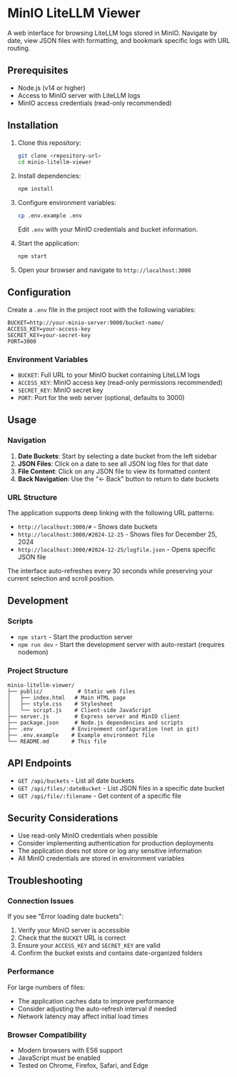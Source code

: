 # MinIO LiteLLM Viewer

A web interface for browsing LiteLLM logs stored in MinIO. Navigate by date, view JSON files with formatting, and bookmark specific logs with URL routing.

## Prerequisites

- Node.js (v14 or higher)
- Access to MinIO server with LiteLLM logs
- MinIO access credentials (read-only recommended)

## Installation

1. Clone this repository:
   ```bash
   git clone <repository-url>
   cd minio-litellm-viewer
   ```

2. Install dependencies:
   ```bash
   npm install
   ```

3. Configure environment variables:
   ```bash
   cp .env.example .env
   ```
   Edit `.env` with your MinIO credentials and bucket information.

4. Start the application:
   ```bash
   npm start
   ```

5. Open your browser and navigate to `http://localhost:3000`

## Configuration

Create a `.env` file in the project root with the following variables:

```env
BUCKET=http://your-minio-server:9000/bucket-name/
ACCESS_KEY=your-access-key
SECRET_KEY=your-secret-key
PORT=3000
```

### Environment Variables

- `BUCKET`: Full URL to your MinIO bucket containing LiteLLM logs
- `ACCESS_KEY`: MinIO access key (read-only permissions recommended)
- `SECRET_KEY`: MinIO secret key
- `PORT`: Port for the web server (optional, defaults to 3000)

## Usage

### Navigation

1. **Date Buckets**: Start by selecting a date bucket from the left sidebar
2. **JSON Files**: Click on a date to see all JSON log files for that date
3. **File Content**: Click on any JSON file to view its formatted content
4. **Back Navigation**: Use the "← Back" button to return to date buckets

### URL Structure

The application supports deep linking with the following URL patterns:

- `http://localhost:3000/#` - Shows date buckets
- `http://localhost:3000/#2024-12-25` - Shows files for December 25, 2024
- `http://localhost:3000/#2024-12-25/logfile.json` - Opens specific JSON file

The interface auto-refreshes every 30 seconds while preserving your current selection and scroll position.

## Development

### Scripts

- `npm start` - Start the production server
- `npm run dev` - Start the development server with auto-restart (requires nodemon)

### Project Structure

```
minio-litellm-viewer/
├── public/           # Static web files
│   ├── index.html   # Main HTML page
│   ├── style.css    # Stylesheet
│   └── script.js    # Client-side JavaScript
├── server.js        # Express server and MinIO client
├── package.json     # Node.js dependencies and scripts
├── .env            # Environment configuration (not in git)
├── .env.example    # Example environment file
└── README.md       # This file
```

## API Endpoints

- `GET /api/buckets` - List all date buckets
- `GET /api/files/:dateBucket` - List JSON files in a specific date bucket
- `GET /api/file/:filename` - Get content of a specific file

## Security Considerations

- Use read-only MinIO credentials when possible
- Consider implementing authentication for production deployments
- The application does not store or log any sensitive information
- All MinIO credentials are stored in environment variables

## Troubleshooting

### Connection Issues

If you see "Error loading date buckets":

1. Verify your MinIO server is accessible
2. Check that the `BUCKET` URL is correct
3. Ensure your `ACCESS_KEY` and `SECRET_KEY` are valid
4. Confirm the bucket exists and contains date-organized folders

### Performance

For large numbers of files:

- The application caches data to improve performance
- Consider adjusting the auto-refresh interval if needed
- Network latency may affect initial load times

### Browser Compatibility

- Modern browsers with ES6 support
- JavaScript must be enabled
- Tested on Chrome, Firefox, Safari, and Edge

